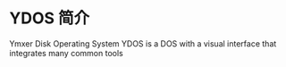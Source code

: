 # YDOS 简介
Ymxer Disk Operating System
YDOS is a DOS with a visual interface that integrates many common tools

